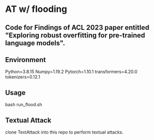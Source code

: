 # AT w/ flooding
## Code for Findings of ACL 2023 paper entitled "Exploring robust overfitting for pre-trained language models".
## Environment
Python=3.8.15 Numpy=1.19.2 Pytorch=1.10.1 transformers=4.20.0 tokenizers=0.12.1 

## Usage
bash run_flood.sh

## Textual Attack
clone TextAttack into this repo to perform textual attacks. 
